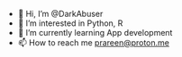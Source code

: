 - 👋 Hi, I’m @DarkAbuser
- 👀 I’m interested in Python, R 
- 🌱 I’m currently learning App development
- 📫 How to reach me prareen@proton.me

<!---
DarkAbuser/DarkAbuser is a ✨ special ✨ repository because its `README.md` (this file) appears on your GitHub profile.
You can click the Preview link to take a look at your changes.
--->
